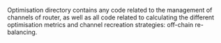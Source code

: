 Optimisation directory contains any code related to the management of 
channels of router, as well as all code related to calculating the different 
optimisation metrics and channel recreation strategies: off-chain re-balancing.
